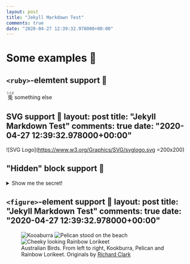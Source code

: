 ```yaml
---
layout: post
title: "Jekyll Markdown Test"
comments: true
date: "2020-04-27 12:39:32.978000+00:00"
---
```





Some examples :wave:
===

`<ruby>`-elemtent support :tada: 
---
<ruby>兎<rt>うさぎ</rt></ruby> something else


SVG support :tada:
layout: post
title: "Jekyll Markdown Test"
comments: true
date: "2020-04-27 12:39:32.978000+00:00"
---
![SVG Logo](https://www.w3.org/Graphics/SVG/svglogo.svg =200x200)


"Hidden" block support :tada: 
---

<details>
<summary>Show me the secret!</summary>
 
the secret!
</details>


`<figure>`-element support :tada: 
layout: post
title: "Jekyll Markdown Test"
comments: true
date: "2020-04-27 12:39:32.978000+00:00"
---

<figure>
  <img src="http://html5doctor.com/wp-content/uploads/2010/03/kookaburra.jpg" alt="Kooaburra">
  <img src="http://html5doctor.com/wp-content/uploads/2010/03/pelican.jpg" alt="Pelican stood on the beach">
  <img src="http://html5doctor.com/wp-content/uploads/2010/03/lorikeet.jpg" alt="Cheeky looking Rainbow Lorikeet">
  <figcaption>Australian Birds. From left to right, Kookburra, Pelican and Rainbow Lorikeet. Originals by <a href="http://www.flickr.com/photos/rclark/">Richard Clark</a></figcaption>
</figure>